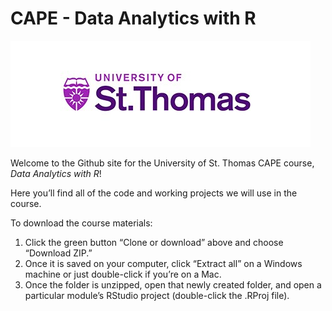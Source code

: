CAPE - Data Analytics with R
================

![ust-logo](ust-logo.jpg)

Welcome to the Github site for the University of St. Thomas CAPE course,
*Data Analytics with R*\!

Here you’ll find all of the code and working projects we will use in the
course.

To download the course materials:

1.  Click the green button “Clone or download” above and choose
    “Download ZIP.”
2.  Once it is saved on your computer, click “Extract all” on a Windows
    machine or just double-click if you’re on a Mac.
3.  Once the folder is unzipped, open that newly created folder, and
    open a particular module’s RStudio project (double-click the .RProj
    file).
